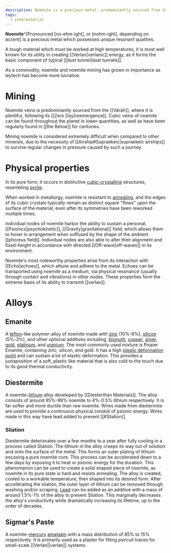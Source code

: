 ```yaml
---
description: Noemite is a precious metal, predominantly sourced from Väräh, which possesses unique resonant qualities that allow it to hold verlanic energy.
tags:
  - item/material
---
```


**Noemite**^[Pronounced [no-ehm-ight], or [nohm-ight], depending on accent] is a precious metal which possesses unique resonant qualities. 

A tough material which must be worked at high temperatures, it is most well known for its utility in creating [[Verlan|verlanic]] energy, as it forms the basic component of typical [[dust tunnel|dust tunnels]]. 

As a commodity, noemite and noemite mining has grown in importance as leytech has become more lucrative.

# Mining

Noemite veins is predominantly sourced from the [[Väräh]], where it is plentiful, following its [[Zero Day|reemergence]]. Cubic veins of noemite can be found throughout the planet in lower quantities, as well as have been regularly found in [[the Below]] for centuries.

Mining noemite is considered extremely difficult when compared to other minerals, due to the necessity of [[Airship#Supraekeic|supraekeic airships]] to survive regular changes in pressure caused by such a journey.

# Physical properties

In its pure form, it occurs in distinctive [cubic-crystalline](https://en.wikipedia.org/wiki/Cubic_crystal_system) structures, resembling [pyrite](https://en.wikipedia.org/wiki/Pyrite). 

When worked in metallurgy, noemite is resistant to [annealing](https://en.wikipedia.org/wiki/Annealing_(materials_science)), and the edges of its cubic crystals typically remain as distinct square "flows" upon the surface of the material, even after its symmetries have been reworked multiple times.

Individual nodes of noemite harbor the ability to sustain a personal, [[Psionics|psychokinetic]], [[Gravity|gravitational]] field, which allows them to hover in arrangement when suffused by the shape of the ambient [[phoreus field]]. Individual nodes are also able to alter their alignment and fixed-height in accordance with directed [[Off-wave|off-waves]] in its environment.

Noemite's most noteworthy properties arise from its interaction with [[Echo|echoes]], which attune and adhere to the metal. Echoes can be transported using noemite as a medium, via physical resonance (usually through contact and vibrations) in other nodes. These properties form the extreme basis of its ability to transmit [[verlan]].

# Alloys
## Emanite 
A [teflon](https://en.wikipedia.org/wiki/Polytetrafluoroethylene)-like polymer-alloy of noemite made with [zinc](https://en.wikipedia.org/wiki/Zinc) (10%-8%), [silicon](https://en.wikipedia.org/wiki/Silicon) (5%-3%), and other optional additives including, [bismuth](https://en.wikipedia.org/wiki/Bismuth), [copper](https://en.wikipedia.org/wiki/Copper), [silver](https://en.wikipedia.org/wiki/Silver), [gold](https://en.wikipedia.org/wiki/Gold), [platinum](https://en.wikipedia.org/wiki/Platinum), and [uranium](https://en.wikipedia.org/wiki/Uranium). The most commonly used mixture is Proper Emanite, containing zinc, silicon, and gold. It has a high [plastic deformation point](https://en.wikipedia.org/wiki/Plasticity_(physics)) and can sustain a lot of elastic deformation. This provides a juxtaposition of a soft, plastic like material that is also cold to the touch due to its good thermal conductivity. 
## Diestermite
A noemite-[lithium](https://en.wikipedia.org/wiki/Lithium) alloy developed by [[Diesterthan Materials]]. The alloy consists of around 95%-99% noemite to 4%-0.5% lithium respectively. It is far softer and more ductile than raw noemite. Wires made from diestermite are used to provide a continuous physical conduit of psionic energy. Wires made in this way have lead added to prevent [[#Sliation]]. 
### Sliation
Diestermite deteriorates over a few months to a year after fully cooling in a process called Sliation. The lithium in the alloy creeps its way out of solution and onto the surface of the metal. This forms an outer plating of lithium encasing a pure noemite core. This process can be accelerated down to a few days by exposing it to heat or psionic energy for the duration. 
This phenomenon can be used to create a solid shaped piece of noemite, as noemite in its pure state is hard and resists annealing. The alloy is created, cooled to a workable temperature, then shaped into its desired form. After accellerating the sliation, the outer layer of lithium can be removed through washing and/or scraping. 
[Lead](https://en.wikipedia.org/wiki/Lead) can be added as an additive with a mass of around 1.5%-1% of the alloy to prevent Sliation. This marginally decreases the alloy's conductivity while dramatically increasing its lifetime, up to the order of decades.
## Sigmar's Paste
A noemite-[mercury](https://en.wikipedia.org/wiki/Mercury_(element)) [amalgam](https://en.wikipedia.org/wiki/Amalgam_(chemistry)) with a mass distribution of 85% to 15% respectively. It is primarily used as a plaster for filling psircuit traces for small-scale [[Verlan||verlan]] systems. 
